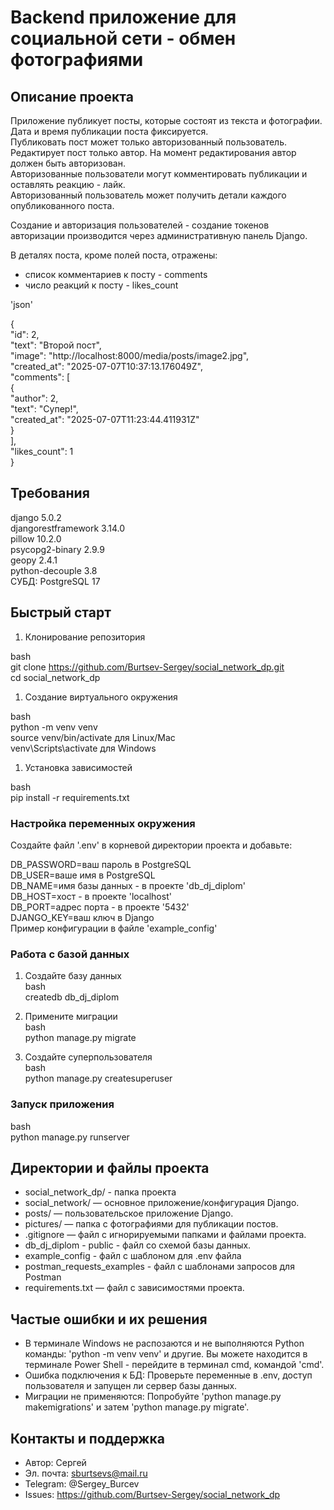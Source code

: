 # Backend приложение для социальной сети - обмен фотографиями

## Описание проекта

Приложение публикует посты, которые состоят из текста и фотографии.  
Дата и время публикации поста фиксируется.  
Публиковать пост может только авторизованный пользователь.  
Редактирует пост только автор. На момент редактирования автор должен быть авторизован.  
Авторизованные пользователи могут комментировать публикации и оставлять реакцию - лайк.  
Авторизованный пользователь может получить детали каждого опубликованного поста.  

Создание и авторизация пользователей - создание токенов авторизации производится через административную панель Django.

В деталях поста, кроме полей поста, отражены:
- список комментариев к посту - comments
- число реакций к посту - likes_count
  
'json'

{  
    "id": 2,  
    "text": "Второй пост",  
    "image": "http://localhost:8000/media/posts/image2.jpg",  
    "created_at": "2025-07-07T10:37:13.176049Z",  
    "comments": [  
        {  
           "author": 2,  
            "text": "Супер!",  
            "created_at": "2025-07-07T11:23:44.411931Z"  
        }  
   ],  
   "likes_count": 1  
}

## Требования

django 5.0.2  
djangorestframework 3.14.0  
pillow 10.2.0  
psycopg2-binary 2.9.9  
geopy 2.4.1  
python-decouple 3.8  
СУБД: PostgreSQL 17


## Быстрый старт

1. Клонирование репозитория

bash  
git clone https://github.com/Burtsev-Sergey/social_network_dp.git  
cd social_network_dp

1. Создание виртуального окружения

bash  
python -m venv venv  
source venv/bin/activate    для Linux/Mac  
venv\Scripts\activate       для Windows  

1. Установка зависимостей

bash  
pip install -r requirements.txt
  

### Настройка переменных окружения

Создайте файл '.env' в корневой директории проекта и добавьте:

DB_PASSWORD=ваш пароль в PostgreSQL  
DB_USER=ваше имя в PostgreSQL  
DB_NAME=имя базы данных - в проекте 'db_dj_diplom'  
DB_HOST=хост - в проекте 'localhost'  
DB_PORT=адрес порта - в проекте '5432'  
DJANGO_KEY=ваш ключ в Django  
Пример конфигурации в файле 'example_config'


### Работа с базой данных

1. Создайте базу данных  
bash  
createdb db_dj_diplom

1. Примените миграции  
bash  
python manage.py migrate

1. Создайте суперпользователя  
bash  
python manage.py createsuperuser


### Запуск приложения

bash  
python manage.py runserver


## Директории и файлы проекта

- social_network_dp/ - папка проекта
- social_network/ — основное приложение/конфигурация Django.
- posts/ — пользовательское приложение Django.
- pictures/ — папка с фотографиями для публикации постов.
- .gitignore — файл с игнорируемыми папками и файлами проекта.
- db_dj_diplom - public - файл со схемой базы данных.
- example_config -  файл с шаблоном для .env файла
- postman_requests_examples - файл с шаблонами запросов для Postman
- requirements.txt — файл с зависимостями проекта.


## Частые ошибки и их решения

- В терминале Windows не распозаются и не выполняются Python команды: 'python -m venv venv' и другие. Вы можете находится в терминале Power Shell - перейдите в терминал cmd, командой 'cmd'.
- Ошибка подключения к БД: Проверьте переменные в .env, доступ пользователя и запущен ли сервер базы данных.
- Миграции не применяются: Попробуйте 'python manage.py makemigrations' и затем 'python manage.py migrate'.


## Контакты и поддержка

- Автор: Сергей
- Эл. почта: sburtsevs@mail.ru
- Telegram: @Sergey_Burcev
- Issues: https://github.com/Burtsev-Sergey/social_network_dp